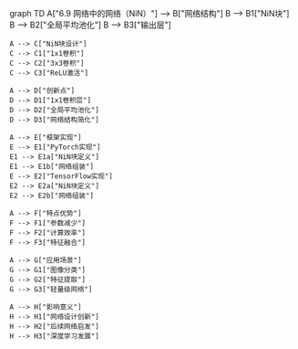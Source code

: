 graph TD
    A["6.9 网络中的网络（NiN）"] --> B["网络结构"]
    B --> B1["NiN块"]
    B --> B2["全局平均池化"]
    B --> B3["输出层"]
    
    A --> C["NiN块设计"]
    C --> C1["1x1卷积"]
    C --> C2["3x3卷积"]
    C --> C3["ReLU激活"]
    
    A --> D["创新点"]
    D --> D1["1x1卷积层"]
    D --> D2["全局平均池化"]
    D --> D3["网络结构简化"]
    
    A --> E["框架实现"]
    E --> E1["PyTorch实现"]
    E1 --> E1a["NiN块定义"]
    E1 --> E1b["网络组装"]
    E --> E2["TensorFlow实现"]
    E2 --> E2a["NiN块定义"]
    E2 --> E2b["网络组装"]
    
    A --> F["特点优势"]
    F --> F1["参数减少"]
    F --> F2["计算效率"]
    F --> F3["特征融合"]
    
    A --> G["应用场景"]
    G --> G1["图像分类"]
    G --> G2["特征提取"]
    G --> G3["轻量级网络"]
    
    A --> H["影响意义"]
    H --> H1["网络设计创新"]
    H --> H2["后续网络启发"]
    H --> H3["深度学习发展"] 